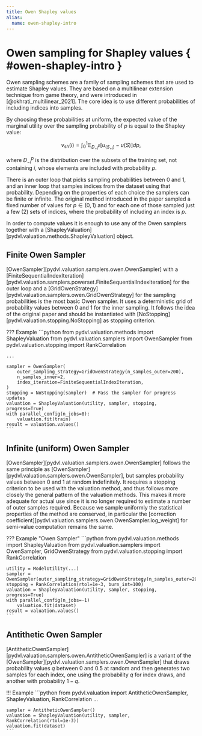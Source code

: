 ```yaml
---
title: Owen Shapley values
alias: 
  name: owen-shapley-intro
---
```


# Owen sampling for Shapley values  { #owen-shapley-intro }

Owen sampling schemes are a family of sampling schemes that are used to estimate
Shapley values. They are based on a multilinear extension technique from game theory,
and were introduced in [@okhrati_multilinear_2021]. The core idea is to use different
probabilities of including indices into samples.

By choosing these probabilities at uniform, the expected value of the marginal utility
over the sampling probability of $p$ is equal to the Shapley value:

$$v_{sh}(i) = \int_0^1 \mathbb{E}_{D^p_{-i}} \left[ u_(S_{+i}) - u(S) \right] dp,$$

where $D^p_{-i}$ is the distribution over the subsets of the training set, not
containing $i$, whose elements are included with probability $p$.

There is an outer loop that picks sampling probabilities between 0 and 1, and an inner
loop that samples indices from the dataset using that probability. Depending on the
properties of each choice the samplers can be finite or infinite. The original method
introduced in the paper sampled a fixed number of values for $p \in (0,1)$ and for each
one of those sampled just a few (2) sets of indices, where the probability of including
an index is $p$.

In order to compute values it is enough to use any of the Owen samplers together with a
[ShapleyValuation][pydvl.valuation.methods.ShapleyValuation] object.

## Finite Owen Sampler

[OwenSampler][pydvl.valuation.samplers.owen.OwenSampler] with a
[FiniteSequentialIndexIteration][pydvl.valuation.samplers.powerset.FiniteSequentialIndexIteration]
for the outer loop and a
[GridOwenStrategy][pydvl.valuation.samplers.owen.GridOwenStrategy] for the sampling
probabilities is the most basic Owen sampler. It uses a deterministic grid of
probability values between 0 and 1 for the inner sampling. It follows the idea of
the original paper and should be instantiated with
[NoStopping][pydvl.valuation.stopping.NoStopping] as stopping criterion.

??? Example
    ```python
    from pydvl.valuation.methods import ShapleyValuation
    from pydvl.valuation.samplers import OwenSampler
    from pydvl.valuation.stopping import RankCorrelation

    ...

    sampler = OwenSampler(
        outer_sampling_strategy=GridOwenStrategy(n_samples_outer=200),
        n_samples_inner=2,
        index_iteration=FiniteSequentialIndexIteration,
    )
    stopping = NoStopping(sampler)  # Pass the sampler for progress updates
    valuation = ShapleyValuation(utility, sampler, stopping, progress=True)
    with parallel_config(n_jobs=8):
        valuation.fit(train)
    result = valuation.values()
    ```

## Infinite (uniform) Owen Sampler

[OwenSampler][pydvl.valuation.samplers.owen.OwenSampler] follows the same principle
as [OwenSampler][pydvl.valuation.samplers.owen.OwenSampler], but samples
probability values between 0 and 1 at random indefinitely. It requires a stopping
criterion to be used with the valuation method, and thus follows more closely the
general pattern of the valuation methods. This makes it more adequate for actual use
since it is no longer required to estimate a number of outer samples required. Because
we sample uniformly the statistical properties of the method are conserved, in
particular the [correction coefficient][pydvl.valuation.samplers.owen.OwenSampler.log_weight]
for semi-value computation remains the same.

??? Example "Owen Sampler"
    ```python
    from pydvl.valuation.methods import ShapleyValuation
    from pydvl.valuation.samplers import OwenSampler, GridOwenStrategy
    from pydvl.valuation.stopping import RankCorrelation

    utility = ModelUtility(...)
    sampler = OwenSampler(outer_sampling_strategy=GridOwenStrategy(n_samples_outer=200))
    stopping = RankCorrelation(rtol=1e-3, burn_int=100)
    valuation = ShapleyValuation(utility, sampler, stopping,  progress=True)
    with parallel_config(n_jobs=-1)
        valuation.fit(dataset)
    result = valuation.values()
    ```

## Antithetic Owen Sampler

[AntitheticOwenSampler][pydvl.valuation.samplers.owen.AntitheticOwenSampler] is a
variant of the [OwenSampler][pydvl.valuation.samplers.owen.OwenSampler] that draws
probability values $q$ between 0 and 0.5 at random and then generates two samples
for each index, one using the probability $q$ for index draws, and another with
probability $1-q$.

!!! Example
    ```python
    from pydvl.valuation import AntitheticOwenSampler, ShapleyValuation, RankCorrelation
    ...

    sampler = AntitheticOwenSampler()
    valuation = ShapleyValuation(utility, sampler, RankCorrelation(rtol=1e-3))
    valuation.fit(dataset)
    ```
